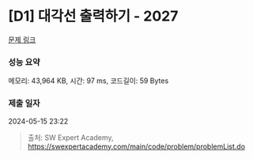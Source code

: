 # [D1] 대각선 출력하기 - 2027 

[문제 링크](https://swexpertacademy.com/main/code/problem/problemDetail.do?contestProbId=AV5QFuZ6As0DFAUq) 

### 성능 요약

메모리: 43,964 KB, 시간: 97 ms, 코드길이: 59 Bytes

### 제출 일자

2024-05-15 23:22



> 출처: SW Expert Academy, https://swexpertacademy.com/main/code/problem/problemList.do